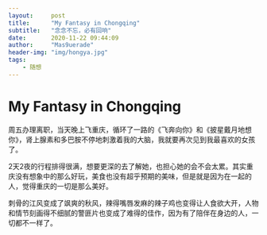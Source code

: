 ```yaml
---
layout:     post
title:      "My Fantasy in Chongqing"
subtitle:   "念念不忘，必有回响"
date:       2020-11-22 09:44:09
author:     "Mas9uerade"
header-img: "img/hongya.jpg"
tags:
    - 随想
---
```

# My Fantasy in Chongqing

周五办理离职，当天晚上飞重庆，循环了一路的《飞奔向你》和《披星戴月地想你》，肾上腺素和多巴胺不停地刺激着我的大脑，我就要再次见到我最喜欢的女孩了。

2天2夜的行程排得很满，想要更深的去了解她，也担心她的会不会太累。其实重庆没有想象中的那么好玩，美食也没有超乎预期的美味，但是就是因为在一起的人，觉得重庆的一切是那么美好。

刺骨的江风变成了飒爽的秋风，辣得嘴唇发麻的辣子鸡也变得让人食欲大开，人物和情节刻画得不细腻的警匪片也变成了难得的佳作，因为有了陪伴在身边的人，一切都不一样了。

